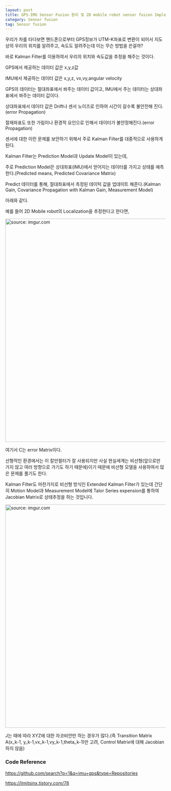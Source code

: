 ```yaml
---
layout: post
title: GPS-IMU Sensor Fusion 원리 및 2D mobile robot sensor fusion Implementation(Kalman Filter and Extended Kalman filter)
category: Sensor fusion
tag: Sensor fusion
---
```


우리가 차를 타다보면 핸드폰으로부터 GPS정보가 UTM-K좌표로 변환이 되어서 지도상의 우리의 위치를 알려주고, 속도도 알려주는데 이는 무슨 방법을 쓴걸까?

바로 Kalman Filter를 이용하여서 우리의 위치와 속도값을 추정을 해주는 것이다.

GPS에서 제공하는 데이터 값은 x,y,z값

IMU에서 제공하는 데이터 값은 x,y,z, vx,vy,angular velocity

GPS의 데이터는 절대좌표에서 쏴주는 데이터 값이고, IMU에서 주는 데이터는 상대좌표에서 쏴주는 데이터 값이다.

상대좌표에서 데이터 값은 Drift나 센서 노이즈로 인하여 시간이 갈수록 불안전해 진다.(error Propagation)

절재좌표도 또한 가림이나 환경적 요인으로 인해서 데이터가 불안정해진다.(error Propagation)

센서에 대한 이런 문제를 보안하기 위해서 주로 Kalman Filter를 대중적으로 사용하게 된다.

Kalman Filter는 Prediction Model과 Update Model이 있는데,

주로 Prediction Model은 상대좌표(IMU)에서 얻어지는 데이터를 가지고 상태를 예측한다.(Predicted means, Predicted Covariance Matrix)

Predict 데이터를 통해, 절대좌표에서 측정된 데이턱 값을 업데이트 해준다.(Kalman Gain, Covariance Propagation with Kalman Gain, Measurement Model)

아래와 같다.

예를 들어 2D Mobile robot의 Localization을 추정한다고 한다면,

<a href="https://postimg.cc/mtpsDqjW"><img src="https://i.postimg.cc/qv4MmHCq/Kakao-Talk-Photo-2022-01-09-16-00-08.jpg" width="700px" title="source: imgur.com" /><a>

여기서 C는 error Matrix이다.

선형적인 환경에서는 이 칼만필터가 잘 사용되지만 사실 현실세계는 비선형(앞으로만 가지 않고 여러 방향으로 가기도 하기 때문에)이기 때문에 비선형 모델을 사용하여서 많은 문제를 풀기도 한다.

Kalman Filter도 마찬가지로 비선형 방식인 Extended Kalman Filter가 있는데 간단히 Motion Model과 Measurement Model에 Talor Series expension를 통하여 Jacobian Matrix로 상태추정을 하는 것입니다.

<a href="https://postimg.cc/dkFMpKsr"><img src="https://i.postimg.cc/fLtw3w12/Kakao-Talk-Photo-2022-01-09-16-00-22.jpg" width="700px" title="source: imgur.com" /><a>

J는 때에 따라 XYZ에 대한 자코비안만 하는 경우가 많다.(즉 Transition Matrix A(x_k-1, y_k-1,vx_k-1,vy_k-1,theta_k-1)만 고려, Control Matrix에 대해 Jacobian 하지 않음)

### Code Reference

https://github.com/search?p=1&q=imu+gps&type=Repositories

https://limitsinx.tistory.com/78
